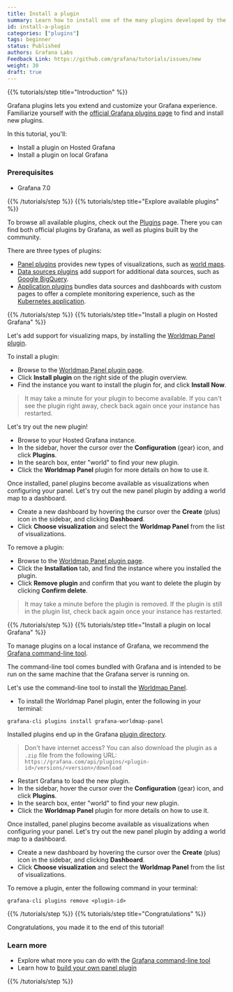 ```yaml
---
title: Install a plugin
summary: Learn how to install one of the many plugins developed by the Grafana community.
id: install-a-plugin
categories: ["plugins"]
tags: beginner
status: Published
authors: Grafana Labs
Feedback Link: https://github.com/grafana/tutorials/issues/new
weight: 30
draft: true
---
```


{{% tutorials/step title="Introduction" %}}

Grafana plugins lets you extend and customize your Grafana experience. Familiarize yourself with the [official Grafana plugins page](https://grafana.com/grafana/plugins) to find and install new plugins.

In this tutorial, you'll:

- Install a plugin on Hosted Grafana
- Install a plugin on local Grafana

### Prerequisites

- Grafana 7.0

{{% /tutorials/step %}}
{{% tutorials/step title="Explore available plugins" %}}

To browse all available plugins, check out the [Plugins](https://grafana.com/grafana/plugins) page. There you can find both official plugins by Grafana, as well as plugins built by the community.

There are three types of plugins:

- [Panel plugins](https://grafana.com/grafana/plugins?type=panel) provides new types of visualizations, such as [world maps](https://grafana.com/grafana/plugins/grafana-worldmap-panel).
- [Data sources plugins](https://grafana.com/grafana/plugins?type=datasource) add support for additional data sources, such as [Google BigQuery](https://grafana.com/grafana/plugins/doitintl-bigquery-datasource).
- [Application plugins](https://grafana.com/grafana/plugins?type=app) bundles data sources and dashboards with custom pages to offer a complete monitoring experience, such as the [Kubernetes application](https://grafana.com/grafana/plugins/grafana-kubernetes-app).

{{% /tutorials/step %}}
{{% tutorials/step title="Install a plugin on Hosted Grafana" %}}

Let's add support for visualizing maps, by installing the [Worldmap Panel plugin](https://grafana.com/grafana/plugins/grafana-worldmap-panel).

To install a plugin:

- Browse to the [Worldmap Panel plugin page](https://grafana.com/grafana/plugins/grafana-worldmap-panel).
- Click **Install plugin** on the right side of the plugin overview.
- Find the instance you want to install the plugin for, and click **Install Now**.

> It may take a minute for your plugin to become available. If you can't see the plugin right away, check back again once your instance has restarted.

Let's try out the new plugin!

- Browse to your Hosted Grafana instance.
- In the sidebar, hover the cursor over the **Configuration** (gear) icon, and click **Plugins**.
- In the search box, enter "world" to find your new plugin.
- Click the **Worldmap Panel** plugin for more details on how to use it.

Once installed, panel plugins become available as visualizations when configuring your panel. Let's try out the new panel plugin by adding a world map to a dashboard.

- Create a new dashboard by hovering the cursor over the **Create** (plus) icon in the sidebar, and clicking **Dashboard**.
- Click **Choose visualization** and select the **Worldmap Panel** from the list of visualizations.

To remove a plugin:

- Browse to the [Worldmap Panel plugin page](https://grafana.com/grafana/plugins/grafana-worldmap-panel).
- Click the **Installation** tab, and find the instance where you installed the plugin.
- Click **Remove plugin** and confirm that you want to delete the plugin by clicking **Confirm delete**.

> It may take a minute before the plugin is removed. If the plugin is still in the plugin list, check back again once your instance has restarted.

{{% /tutorials/step %}}
{{% tutorials/step title="Install a plugin on local Grafana" %}}

To manage plugins on a local instance of Grafana, we recommend the [Grafana command-line tool](https://grafana.com/docs/grafana/latest/administration/cli).

The command-line tool comes bundled with Grafana and is intended to be run on the same machine that the Grafana server is running on.

Let's use the command-line tool to install the [Worldmap Panel](https://grafana.com/grafana/plugins/grafana-worldmap-panel).

- To install the Worldmap Panel plugin, enter the following in your terminal:

```
grafana-cli plugins install grafana-worldmap-panel
```

Installed plugins end up in the Grafana [plugin directory](https://grafana.com/docs/grafana/latest/installation/configuration/#plugins).

> Don't have internet access? You can also download the plugin as a `.zip` file from the following URL: `https://grafana.com/api/plugins/<plugin-id>/versions/<version>/download`

- Restart Grafana to load the new plugin.
- In the sidebar, hover the cursor over the **Configuration** (gear) icon, and click **Plugins**.
- In the search box, enter "world" to find your new plugin.
- Click the **Worldmap Panel** plugin for more details on how to use it.

Once installed, panel plugins become available as visualizations when configuring your panel. Let's try out the new panel plugin by adding a world map to a dashboard.

- Create a new dashboard by hovering the cursor over the **Create** (plus) icon in the sidebar, and clicking **Dashboard**.
- Click **Choose visualization** and select the **Worldmap Panel** from the list of visualizations.

To remove a plugin, enter the following command in your terminal:

```
grafana-cli plugins remove <plugin-id>
```

{{% /tutorials/step %}}
{{% tutorials/step title="Congratulations" %}}

Congratulations, you made it to the end of this tutorial!

### Learn more

- Explore what more you can do with the [Grafana command-line tool](https://grafana.com/docs/grafana/latest/administration/cli)
- Learn how to [build your own panel plugin](/tutorials/build-a-panel-plugin)

{{% /tutorials/step %}}

